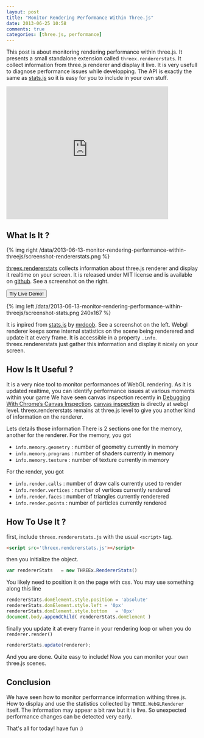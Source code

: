 ```yaml
---
layout: post
title: "Monitor Rendering Performance Within Three.js"
date: 2013-06-25 10:58
comments: true
categories: [three.js, performance]
---
```


This post is about monitoring rendering performance within three.js.
It presents a small standalone extension called ```threex.rendererstats```.
It collect information from three.js renderer and display it live. 
It is very usefull to diagnose performance issues while developping.
The API is exactly the same as [stats.js](http://github.com/mrdoob/stats.js)
so it is easy for you to include in your own stuff.

<iframe width="425" height="349" src="http://www.youtube.com/embed/UXWpnANajDk" frameborder="0" allowfullscreen></iframe>

<!-- more -->

## What Is It ?

{% img right /data/2013-06-13-monitor-rendering-performance-within-threejs/screenshot-rendererstats.png %}

[threex.rendererstats](http://github.com/jeromeetienne/threex.rendererstats) collects information 
about three.js renderer and display it realtime on your screen.
It is released under MIT license and is available on
[github](http://github.com/jeromeetienne/threex.rendererstats).
See a screenshot on the right.

<a href='http://jeromeetienne.github.io/threex.rendererstats/examples/basic.html' target='_blank'><input type="button" value='Try Live Demo!' /></a>

{% img left /data/2013-06-13-monitor-rendering-performance-within-threejs/screenshot-stats.png 240x167 %}

It is inpired from
[stats.js](http://github.com/mrdoob/stats.js) by 
[mrdoob](http://mrdoob.com).
See a screenshot on the left.
Webgl renderer keeps some internal statistics on the scene being renderered and update it at every frame. 
It is accessible in a property ```.info```.
threex.rendererstats just gather this information and display it nicely on your screen.


## How Is It Useful ?
It is a very nice tool to monitor performances of WebGL rendering.
As it is updated realtime, you can identify performance issues at various moments within your game
We have seen canvas inspection recently in 
[Debugging With Chrome’s Canvas Inspection](http://learningthreejs.com/blog/2013/04/05/debugging-with-chromes-canvas-inspection/). 
[canvas inspection](http://learningthreejs.com/blog/2013/04/05/debugging-with-chromes-canvas-inspection/) 
is directly at webgl level. threex.rendererstats remains at three.js level to give you another kind 
of information on the renderer.

Lets details those information
There is 2 sections one for the memory, another for the renderer. 
For the memory, you got

* ```info.memory.geometry``` : number of geometry currently in memory
* ```info.memory.programs``` : number of shaders currently in memory
* ```info.memory.texture``` : number of texture currently in memory

For the render, you got

* ```info.render.calls``` : number of draw calls currently used to render
* ```info.render.vertices``` : number of vertices currently rendered
* ```info.render.faces``` : number of triangles currently renderered
* ```info.render.points``` : number of particles currently rendered

## How To Use It ?

first, include ```threex.rendererstats.js``` with the usual ```<script>``` tag.

```html
<script src='threex.rendererstats.js'></script>
```

then you initialize the object.

```javascript
var rendererStats	= new THREEx.RendererStats()
```

You likely need to position it on the page with css. 
You may use something along this line

```javascript
rendererStats.domElement.style.position	= 'absolute'
rendererStats.domElement.style.left	= '0px'
rendererStats.domElement.style.bottom	= '0px'
document.body.appendChild( rendererStats.domElement )
```

finally you update it at every frame in your rendering loop or when you do ```renderer.render()```

```javascript
rendererStats.update(renderer);
```

And you are done. Quite easy to include! Now you can monitor your own three.js scenes.

## Conclusion
We have seen how to monitor performance information withing three.js.
How to display and use the statistics collected by ```THREE.WebGLRenderer```
itself.
The information may appear a bit raw but it is live.
So unexpected performance changes can be detected very early.

That's all for today! have fun :)